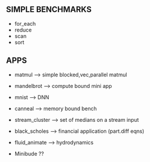## SIMPLE BENCHMARKS 

- for_each
- reduce
- scan
- sort

## APPS

- matmul			--> simple blocked,vec,parallel matmul
- mandelbrot			--> compute bound mini app
- mnist				--> DNN 
- canneal 			--> memory bound bench
- stream_cluster 		--> set of medians on a stream input
- black_scholes			--> financial application (part.diff eqns)
- fluid_animate 		--> hydrodynamics

- Minibude ??

